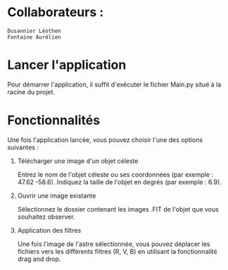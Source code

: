 # Collaborateurs :

    Dusannier Léothen
    Fontaine Aurélien


# Lancer l'application

Pour démarrer l'application, il suffit d'exécuter le fichier Main.py situé à la racine du projet.

# Fonctionnalités

Une fois l'application lancée, vous pouvez choisir l'une des options suivantes :
1. Télécharger une image d'un objet céleste

    Entrez le nom de l'objet céleste ou ses coordonnées (par exemple : 47.62 -58.6).
    Indiquez la taille de l'objet en degrés (par exemple : 6.9).

2. Ouvrir une image existante

    Sélectionnez le dossier contenant les images .FIT de l'objet que vous souhaitez observer.

3. Application des filtres

    Une fois l'image de l'astre sélectionnée, vous pouvez déplacer les fichiers vers les différents filtres (R, V, B) en utilisant la fonctionnalité drag and drop.